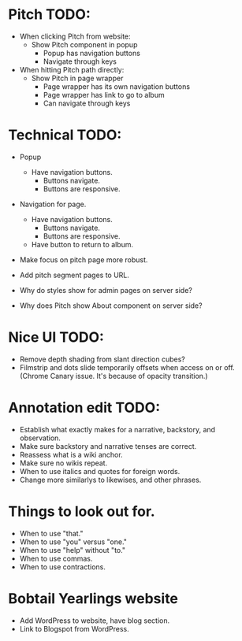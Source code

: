 # Pitch TODO:
* When clicking Pitch from website:
    * Show Pitch component in popup
        * Popup has navigation buttons
        * Navigate through keys
* When hitting Pitch path directly:
    * Show Pitch in page wrapper
        * Page wrapper has its own navigation buttons
        * Page wrapper has link to go to album
        * Can navigate through keys

# Technical TODO:
* Popup
    * Have navigation buttons.
        * Buttons navigate.
        * Buttons are responsive.
* Navigation for page.
    * Have navigation buttons.
        * Buttons navigate.
        * Buttons are responsive. 
    * Have button to return to album.
* Make focus on pitch page more robust.

* Add pitch segment pages to URL.
* Why do styles show for admin pages on server side?
* Why does Pitch show About component on server side?

# Nice UI TODO:
* Remove depth shading from slant direction cubes?
* Filmstrip and dots slide temporarily offsets when access on or off. (Chrome Canary issue. It's because of opacity transition.)

# Annotation edit TODO:
* Establish what exactly makes for a narrative, backstory, and observation.
* Make sure backstory and narrative tenses are correct.
* Reassess what is a wiki anchor.
* Make sure no wikis repeat.
* When to use italics and quotes for foreign words.
* Change more similarlys to likewises, and other phrases.

# Things to look out for.
* When to use "that."
* When to use "you" versus "one."
* When to use "help" without "to."
* When to use commas.
* When to use contractions.

# Bobtail Yearlings website
* Add WordPress to website, have blog section.
* Link to Blogspot from WordPress.
